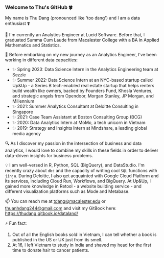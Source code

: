 ### Welcome to Thu's GitHub :four_leaf_clover:

My name is Thu Dang (pronounced like 'too dang') and I am a data enthusiast ❣️

🔭 I'm currently an Analytics Engineer at Lucid Software. Before that, I graduated Summa Cum Laude from Macalester College with a BA in Applied Mathematics and Statistics. 

🌱 Before embarking on my new journey as an Analytics Engineer, I've been working in different data capacities: 
-   :sparkles: Spring 2023: Data Science Intern in the Analytics Engineering team at Sezzle
-   :sparkles: Summer 2022: Data Science Intern at an NYC-based startup called Up&Up - a Series B tech-enabled real estate startup that helps renters build wealth like owners, backed by Founders Fund, Khosla Ventures, and strategic angels from Opendoor, Morgan Stanley, JP Morgan, and Millennium
- 	:sparkles: 2021: Summer Analytics Consultant at Deloitte Consulting in Singapore
- 	:sparkles: 2021: Case Team Assistant at Boston Consulting Group (BCG)
- 	:sparkles: 2020: Data Analytics Intern at MoMo, a tech unicorn in Vietnam
- 	:sparkles: 2019: Strategy and Insights Intern at Mindshare, a leading global media agency 

:mag: As I discover my passion in the intersection of business and data analytics, I would love to combine my skills in these fields in order to deliver data-driven insights for business problems.

:bulb: I am well-versed in R, Python, SQL (BigQuery), and DataStudio. I'm recently crazy about `dbt` and the capacity of writing cool `SQL` functions with `jinja`. During Deloitte, I also get acquainted with Google Cloud Platform and its services, including Cloud Run, Workflows, and BigQuery. At Up&Up, I gained more knowledge in Retool - a website building service - and different visualization platforms such as Mode and Metabase.

📫 You can reach me at tdang@macalester.edu or thuanhdang244@gmail.com and visit my GitBook here: https://thudang.gitbook.io/dataland/

⚡ Fun fact: 
1. Out of all the English books sold in Vietnam, I can tell whether a book is published in the US or UK just from its smell. 
2. At 16, I left Vietnam to study in India and shaved my head for the first time to donate hair to cancer patients.
